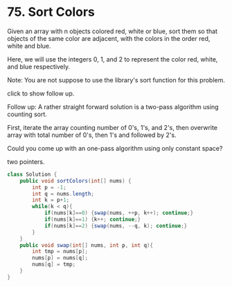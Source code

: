 # 75. Sort Colors

Given an array with n objects colored red, white or blue, sort them so that objects of the same color are adjacent, with the colors in the order red, white and blue.

Here, we will use the integers 0, 1, and 2 to represent the color red, white, and blue respectively.

Note:
You are not suppose to use the library's sort function for this problem.

click to show follow up.

Follow up:
A rather straight forward solution is a two-pass algorithm using counting sort.

First, iterate the array counting number of 0's, 1's, and 2's, then overwrite array with total number of 0's, then 1's and followed by 2's.

Could you come up with an one-pass algorithm using only constant space?

two pointers.

```java
class Solution {
    public void sortColors(int[] nums) {
        int p = -1;
        int q = nums.length;
        int k = p+1;
        while(k < q){
            if(nums[k]==0) {swap(nums, ++p, k++); continue;}
            if(nums[k]==1) {k++; continue;}
            if(nums[k]==2) {swap(nums, --q, k); continue;}
        }
    }
    public void swap(int[] nums, int p, int q){
        int tmp = nums[p];
        nums[p] = nums[q];
        nums[q] = tmp;
    }
}
```
